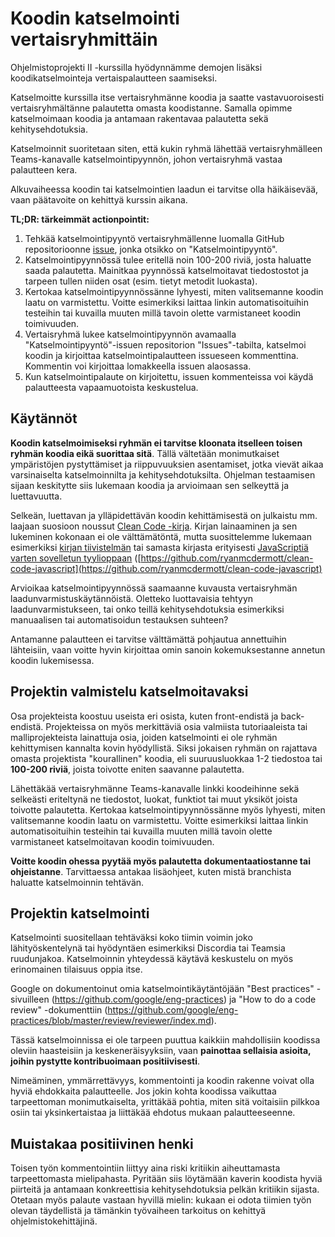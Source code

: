 # Koodin katselmointi vertaisryhmittäin

Ohjelmistoprojekti II -kurssilla hyödynnämme demojen lisäksi koodikatselmointeja vertaispalautteen saamiseksi.

Katselmoitte kurssilla itse vertaisryhmänne koodia ja saatte vastavuoroisesti vertaisryhmältänne palautetta omasta koodistanne. Samalla opimme katselmoimaan koodia ja antamaan rakentavaa palautetta sekä kehitysehdotuksia.

Katselmoinnit suoritetaan siten, että kukin ryhmä lähettää vertaisryhmälleen Teams-kanavalle katselmointipyynnön, johon vertaisryhmä vastaa palautteen kera.

Alkuvaiheessa koodin tai katselmointien laadun ei tarvitse olla häikäisevää, vaan päätavoite on kehittyä kurssin aikana.


**TL;DR: tärkeimmät actionpointit:**

1. Tehkää katselmointipyyntö vertaisryhmällenne luomalla GitHub repositorioonne [issue](https://docs.github.com/en/issues/tracking-your-work-with-issues/creating-an-issue), jonka otsikko on "Katselmointipyyntö".
2. Katselmointipyynnössä tulee eritellä noin 100-200 riviä, josta haluatte saada palautetta. Mainitkaa pyynnössä katselmoitavat tiedostostot ja tarpeen tullen niiden osat (esim. tietyt metodit luokasta).
3. Kertokaa katselmointipyynnössänne lyhyesti, miten valitsemanne koodin laatu on varmistettu. Voitte esimerkiksi laittaa linkin automatisoituihin testeihin tai kuvailla muuten millä tavoin olette varmistaneet koodin toimivuuden.
4. Vertaisryhmä lukee katselmointipyynnön avamaalla "Katselmointipyyntö"-issuen repositorion "Issues"-tabilta, katselmoi koodin ja kirjoittaa katselmointipalautteen issueseen kommenttina. Kommentin voi kirjoittaa lomakkeella issuen alaosassa.
5. Kun katselmointipalaute on kirjoitettu, issuen kommenteissa voi käydä palautteesta vapaamuotoista keskustelua.

## Käytännöt

<!-- Koodin katselmointi tehdään versionhallintapalvelussa, joka valtaosalla tiimeistä on GitHub. Mikäli repositorionne ei ole julkinen, toimittakaa katselmoitavaksi haluamanne koodit vertaisryhmälle muulla tavoin, esimerkiksi kopioimalla koodi yksityiseen gistiin ([https://gist.github.com/](https://gist.github.com/)) ja jakamalla sen osoite vertaisryhmälle. Halutessanne voitte myös toimittaa katselmoitavan koodin tiedostona Teamsiin. -->

**Koodin katselmoimiseksi ryhmän ei tarvitse kloonata itselleen toisen ryhmän koodia eikä suorittaa sitä**. Tällä vältetään monimutkaiset ympäristöjen pystyttämiset ja riippuvuuksien asentamiset, jotka vievät aikaa varsinaiselta katselmoinnilta ja kehitysehdotuksilta. Ohjelman testaamisen sijaan keskitytte siis lukemaan koodia ja arvioimaan sen selkeyttä ja luettavuutta.

Selkeän, luettavan ja ylläpidettävän koodin kehittämisestä on julkaistu mm. laajaan suosioon noussut [Clean Code -kirja](https://www.google.com/search?q=robert+c+martin+clean+code). Kirjan lainaaminen ja sen lukeminen kokonaan ei ole välttämätöntä, mutta suosittelemme lukemaan esimerkiksi [kirjan tiivistelmän](https://www.google.com/search?q=robert+c+martin+clean+code+summary) tai samasta kirjasta erityisesti [JavaScriptiä varten sovelletun tyylioppaan](https://github.com/ryanmcdermott/clean-code-javascript) ([https://github.com/ryanmcdermott/clean-code-javascript](https://github.com/ryanmcdermott/clean-code-javascript)

Arvioikaa katselmointipyynnössä saamaanne kuvausta vertaisryhmän laadunvarmistuskäytännöistä. Oletteko luottavaisia tehtyyn laadunvarmistukseen, tai onko teillä kehitysehdotuksia esimerkiksi manuaalisen tai automatisoidun testauksen suhteen?

Antamanne palautteen ei tarvitse välttämättä pohjautua annettuihin lähteisiin, vaan voitte hyvin kirjoittaa omin sanoin kokemuksestanne annetun koodin lukemisessa.


## Projektin valmistelu katselmoitavaksi

Osa projekteista koostuu useista eri osista, kuten front-endistä ja back-endistä. Projekteissa on myös merkittäviä osia valmiista tutoriaaleista tai malliprojekteista lainattuja osia, joiden katselmointi ei ole ryhmän kehittymisen kannalta kovin hyödyllistä. Siksi jokaisen ryhmän on rajattava omasta projektista "kourallinen" koodia, eli suuruusluokkaa 1-2 tiedostoa tai **100-200 riviä**, joista toivotte eniten saavanne palautetta.

Lähettäkää vertaisryhmänne Teams-kanavalle linkki koodeihinne sekä selkeästi eriteltynä ne tiedostot, luokat, funktiot tai muut yksiköt joista toivotte palautetta. Kertokaa katselmointipyynnössänne myös lyhyesti, miten valitsemanne koodin laatu on varmistettu. Voitte esimerkiksi laittaa linkin automatisoituihin testeihin tai kuvailla muuten millä tavoin olette varmistaneet katselmoitavan koodin toimivuuden.

**Voitte koodin ohessa pyytää myös palautetta dokumentaatiostanne tai ohjeistanne**. Tarvittaessa antakaa lisäohjeet, kuten mistä branchista haluatte katselmoinnin tehtävän.


## Projektin katselmointi

Katselmointi suositellaan tehtäväksi koko tiimin voimin joko lähityöskentelynä tai hyödyntäen esimerkiksi Discordia tai Teamsia ruudunjakoa. Katselmoinnin yhteydessä käytävä keskustelu on myös erinomainen tilaisuus oppia itse.

Google on dokumentoinut omia katselmointikäytäntöjään "Best practices" -sivuilleen (https://github.com/google/eng-practices) ja "How to do a code review" -dokumenttiin (https://github.com/google/eng-practices/blob/master/review/reviewer/index.md).

Tässä katselmoinnissa ei ole tarpeen puuttua kaikkiin mahdollisiin koodissa oleviin haasteisiin ja keskeneräisyyksiin, vaan **painottaa sellaisia asioita, joihin pystytte kontribuoimaan positiivisesti**.

Nimeäminen, ymmärrettävyys, kommentointi ja koodin rakenne voivat olla hyviä ehdokkaita palautteelle. Jos jokin kohta koodissa vaikuttaa tarpeettoman monimutkaiselta, yrittäkää pohtia, miten sitä voitaisiin pilkkoa osiin tai yksinkertaistaa ja liittäkää ehdotus mukaan palautteeseenne.


## Muistakaa positiivinen henki

Toisen työn kommentointiin liittyy aina riski kritiikin aiheuttamasta tarpeettomasta mielipahasta. Pyritään siis löytämään kaverin koodista hyviä piirteitä ja antamaan konkreettisia kehitysehdotuksia pelkän kritiikin sijasta. Otetaan myös palaute vastaan hyvillä mielin: kukaan ei odota tiimien työn olevan täydellistä ja tämänkin työvaiheen tarkoitus on kehittyä ohjelmistokehittäjinä.
